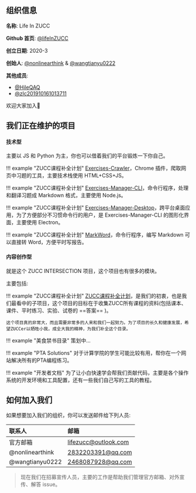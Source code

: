 ## 组织信息

**名称**: Life In ZUCC

**Github 首页**: [@lifeInZUCC](https://github.com/lifeInZUCC)

**创立日期**: 2020-3

**创始人**: [@nonlinearthink](https://github.com/nonlinearthink) & [@wangtianyu0222](https://github.com/wangtianyu0222)

**其他成员**:

- [@HileQAQ](https://github.com/HileQAQ)
- [@zlc201910161013711](https://github.com/zlc201910161013711)

欢迎大家加入👏

## 我们正在维护的项目

#### 技术型

主要以 JS 和 Python 为主，你也可以借着我们的平台锻炼一下你自己。

!!! example "ZUCC课程补全计划"
    [Exercises-Crawler](https://github.com/lifeInZUCC/Exercises-Crawler)，Chrome 插件，爬取网页中习题的工具，主要技术栈使用 HTML+CSS+JS。

!!! example "ZUCC课程补全计划"
    [Exercises-Manager-CLI](https://github.com/lifeInZUCC/Exercises-Manager-CLI)，命令行程序，处理和翻译习题成 Markdown 格式，主要使用 Node.js。

!!! example "ZUCC课程补全计划"
    [Exercises-Manager-Desktop](https://github.com/lifeInZUCC/Exercises-Manager-Desktop)，跨平台桌面应用，为了方便部分不习惯命令行的用户，是 Exercises-Manager-CLI 的图形化界面，主要使用 Electron。

!!! example "ZUCC课程补全计划"
    [MarkWord](https://github.com/lifeInZUCC/MarkWord)，命令行程序，编写 Markdown 可以直接转 Word，方便平时写报告。

#### 内容创作型

就是这个 ZUCC INTERSECTION 项目，这个项目也有很多的模块。

主要包括:

!!! example "ZUCC课程补全计划"
    [ZUCC课程补全计划](course/Readme.md)，是我们的初衷，也是我们最看中的子项目，这个项目的目标在于收集ZUCC所有课程的资料(包括课本、课件、平时练习、实验、试卷的 ==答案== )。

    这个项目真的非常大，而且需要非常多的人来和我们一起努力。为了项目的长久和健康发展，希望ZUCCer以牺牲小我，成全大我的精神，为我们补全这个目录。

!!! example "美食禁书目录"
    策划中...

!!! example "PTA Solutions"
    对于计算学院的学生可能比较有用，帮你在一个网站解决所有的PTA编程练习。

!!! example "开发者文档"
    为了让小白快速学会帮我们贡献代码，主要是各个操作系统的开发环境和工具配置，还有一些我们自己写的工具的教程。

## **如何加入我们**

如果想要加入我们的组织，你可以发送邮件给下列人员:

| 联系人       | 邮箱                 |
| :----------- | :------------------- |
| 官方邮箱     | lifezucc@outlook.com |
| @nonlinearthink  | 2832203391@qq.com    |
| @wangtianyu0222 | 2468087928@qq.com    |

> 现在我们在招募宣传人员，主要的工作是帮助我们管理官方邮箱、对外宣传、解答 issue。

